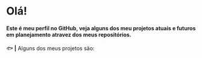 <h1>Olá!</h1>
<h4>Este é meu perfil no <b>GitHub</b>, veja alguns dos meu projetos atuais e futuros em planejamento atravez dos meus repositórios.</h4>

🐟 <b>|</b> Alguns dos meus projetos são:
